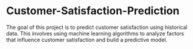 # Customer-Satisfaction-Prediction
The goal of this project is to predict customer satisfaction using historical data. This involves using machine learning algorithms to analyze factors that influence customer satisfaction and build a predictive model.
